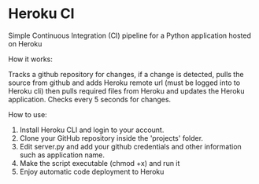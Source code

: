 # Heroku CI
Simple Continuous Integration (CI) pipeline for a Python application hosted on Heroku

How it works:

Tracks a github repository for changes, if a change is detected, pulls the source from github and adds Heroku remote url (must be logged into to Heroku cli) then pulls required files from Heroku and updates the Heroku application. Checks every 5 seconds for changes.

How to use:

1. Install Heroku CLI and login to your account.
2. Clone your GitHub repository inside the 'projects' folder.
3. Edit server.py and add your github credentials and other information such as application name.
4. Make the script executable (chmod +x) and run it
5. Enjoy automatic code deployment to Heroku
